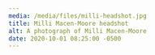 ```yaml
---
media: /media/files/milli-headshot.jpg
title: Milli Macen-Moore headshot
alt: A photograph of Milli Macen-Moore
date: 2020-10-01 08:25:00 -0500
---
```

